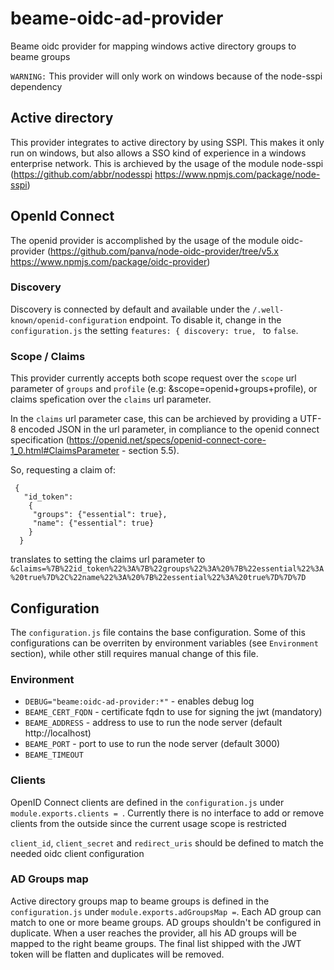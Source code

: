 # beame-oidc-ad-provider
Beame oidc provider for mapping windows active directory groups to beame groups

`WARNING:` This provider will only work on windows because of the node-sspi dependency

## Active directory
This provider integrates to active directory by using SSPI. This makes it only run on windows, but also allows a SSO kind of experience in a windows enterprise network. This is archieved by the usage of the module node-sspi (https://github.com/abbr/nodesspi https://www.npmjs.com/package/node-sspi) 

## OpenId Connect
The openid provider is accomplished by the usage of the module oidc-provider (https://github.com/panva/node-oidc-provider/tree/v5.x https://www.npmjs.com/package/oidc-provider)

### Discovery
Discovery is connected by default and available under the `/.well-known/openid-configuration` endpoint.
To disable it, change in the `configuration.js` the setting `features: { discovery: true, ` to `false`.

### Scope / Claims
This provider currently accepts both scope request over the `scope` url parameter of `groups` and `profile` (e.g: &scope=openid+groups+profile), or claims spefication over the `claims` url parameter.

In the `claims` url parameter case, this can be archieved by providing a UTF-8 encoded JSON in the url parameter, in compliance to the openid connect specification (https://openid.net/specs/openid-connect-core-1_0.html#ClaimsParameter - section 5.5).

So, requesting a claim of:
```
 {
   "id_token":
    {
     "groups": {"essential": true},
     "name": {"essential": true}
    }
  }
```
translates to setting the claims url parameter to `&claims=%7B%22id_token%22%3A%7B%22groups%22%3A%20%7B%22essential%22%3A%20true%7D%2C%22name%22%3A%20%7B%22essential%22%3A%20true%7D%7D%7D`

## Configuration
The `configuration.js` file contains the base configuration.
Some of this configurations can be overriten by environment variables (see `Environment` section), while other still  requires manual change of this file.

### Environment
* `DEBUG="beame:oidc-ad-provider:*"` - enables debug log
* `BEAME_CERT_FQDN` - certificate fqdn to use for signing the jwt (mandatory)
* `BEAME_ADDRESS` - address to use to run the node server (default http://localhost)
* `BEAME_PORT` - port to use to run the node server (default 3000)
* `BEAME_TIMEOUT` 

### Clients
OpenID Connect clients are defined in the `configuration.js` under `module.exports.clients = `. Currently there is no interface to add or remove clients from the outside since the current usage scope is restricted

`client_id`, `client_secret` and `redirect_uris` should be defined to match the needed oidc client configuration 

### AD Groups map
Active directory groups map to beame groups is defined in the `configuration.js` under `module.exports.adGroupsMap =`. Each AD group can match to one or more beame groups. AD groups shouldn't be configured in duplicate.
When a user reaches the provider, all his AD groups will be mapped to the right beame groups. The final list shipped with the JWT token will be flatten and duplicates will be removed.
